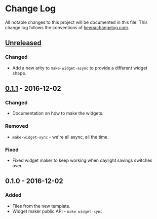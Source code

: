 # Change Log
All notable changes to this project will be documented in this file. This change log follows the conventions of [keepachangelog.com](http://keepachangelog.com/).

## [Unreleased]
### Changed
- Add a new arity to `make-widget-async` to provide a different widget shape.

## [0.1.1] - 2016-12-02
### Changed
- Documentation on how to make the widgets.

### Removed
- `make-widget-sync` - we're all async, all the time.

### Fixed
- Fixed widget maker to keep working when daylight savings switches over.

## 0.1.0 - 2016-12-02
### Added
- Files from the new template.
- Widget maker public API - `make-widget-sync`.

[Unreleased]: https://github.com/your-name/draconic/compare/0.1.1...HEAD
[0.1.1]: https://github.com/your-name/draconic/compare/0.1.0...0.1.1
